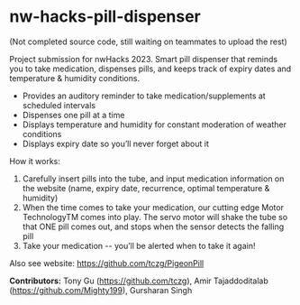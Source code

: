 # nw-hacks-pill-dispenser
(Not completed source code, still waiting on teammates to upload the rest)

Project submission for nwHacks 2023. Smart pill dispenser that reminds you to take medication, dispenses pills, and keeps track of expiry dates and temperature & humidity conditions. 

- Provides an auditory reminder to take medication/supplements at scheduled intervals
- Dispenses one pill at a time
- Displays temperature and humidity for constant moderation of weather conditions
- Displays expiry date so you’ll never forget about it


How it works:
1. Carefully insert pills into the tube, and input medication information on the website (name, expiry date, recurrence, optimal temperature & humidity)
2. When the time comes to take your medication, our cutting edge Motor TechnologyTM comes into play. The servo motor will shake the tube so that ONE pill comes out, and stops when the sensor detects the falling pill
3. Take your medication -- you’ll be alerted when to take it again!

Also see website: https://github.com/tczg/PigeonPill

**Contributors:** Tony Gu (https://github.com/tczg), Amir Tajaddoditalab (https://github.com/Mighty199), Gursharan Singh 
